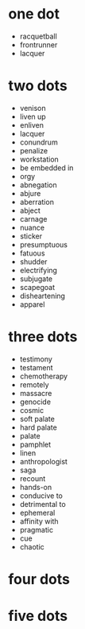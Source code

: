 # one dot

- racquetball
- frontrunner
- lacquer

# two dots

- venison
- liven up
- enliven
- lacquer
- conundrum
- penalize
- workstation
- be embedded in
- orgy
- abnegation
- abjure
- aberration
- abject
- carnage
- nuance
- sticker
- presumptuous
- fatuous
- shudder
- electrifying
- subjugate
- scapegoat
- disheartening
- apparel

# three dots

- testimony
- testament
- chemotherapy
- remotely
- massacre
- genocide
- cosmic
- soft palate
- hard palate
- palate
- pamphlet
- linen
- anthropologist    
- saga
- recount
- hands-on
- conducive to
- detrimental to
- ephemeral
- affinity with
- pragmatic
- cue
- chaotic

# four dots



# five dots       